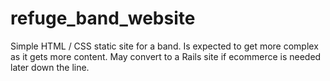 refuge_band_website
===================

Simple HTML / CSS static site for a band. Is expected to get more complex as it gets more content. 
May convert to a Rails site if ecommerce is needed later down the line.
